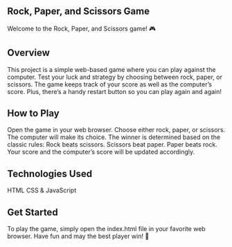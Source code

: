 ## Rock, Paper, and Scissors Game
Welcome to the Rock, Paper, and Scissors game! 🎮

## Overview
This project is a simple web-based game where you can play against the computer. Test your luck and strategy by choosing between rock, paper, or scissors. The game keeps track of your score as well as the computer’s score. Plus, there’s a handy restart button so you can play again and again!

## How to Play
Open the game in your web browser.
Choose either rock, paper, or scissors.
The computer will make its choice.
The winner is determined based on the classic rules:
Rock beats scissors.
Scissors beat paper.
Paper beats rock.
Your score and the computer’s score will be updated accordingly.

## Technologies Used
HTML
CSS &
JavaScript

## Get Started
To play the game, simply open the index.html file in your favorite web browser. Have fun and may the best player win! 🥳
